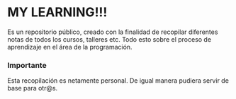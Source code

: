 # MY LEARNING!!!

Es un repositorio público, creado con la finalidad de recopilar diferentes notas de todos los cursos, talleres etc. Todo esto sobre el proceso de aprendizaje en el área de la programación. 

### Importante

Esta recopilación es netamente personal. De igual manera pudiera servir de base para otr@s. 
